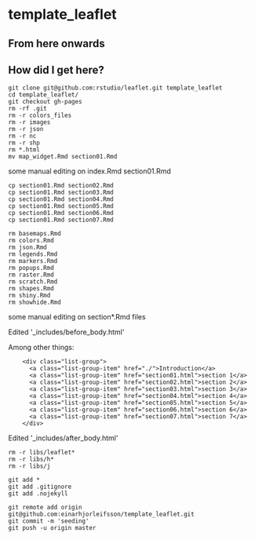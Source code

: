# template_leaflet

## From here onwards


## How did I get here?

    git clone git@github.com:rstudio/leaflet.git template_leaflet
    cd template_leaflet/
    git checkout gh-pages
    rm -rf .git
    rm -r colors_files
    rm -r images
    rm -r json
    rm -r nc
    rm -r shp
    rm *.html
    mv map_widget.Rmd section01.Rmd

some manual editing on index.Rmd section01.Rmd

    cp section01.Rmd section02.Rmd
    cp section01.Rmd section03.Rmd
    cp section01.Rmd section04.Rmd
    cp section01.Rmd section05.Rmd
    cp section01.Rmd section06.Rmd
    cp section01.Rmd section07.Rmd
    
    rm basemaps.Rmd
    rm colors.Rmd
    rm json.Rmd
    rm legends.Rmd
    rm markers.Rmd
    rm popups.Rmd
    rm raster.Rmd
    rm scratch.Rmd
    rm shapes.Rmd
    rm shiny.Rmd
    rm showhide.Rmd
    
    
some manual editing on section*.Rmd files

Edited '_includes/before_body.html'

Among other things:

```
    <div class="list-group">
      <a class="list-group-item" href="./">Introduction</a>
      <a class="list-group-item" href="section01.html">section 1</a>
      <a class="list-group-item" href="section02.html">section 2</a>
      <a class="list-group-item" href="section03.html">section 3</a>
      <a class="list-group-item" href="section04.html">section 4</a>
      <a class="list-group-item" href="section05.html">section 5</a>
      <a class="list-group-item" href="section06.html">section 6</a>
      <a class="list-group-item" href="section07.html">section 7</a>
    </div>
```

Edited '_includes/after_body.html'

    rm -r libs/leaflet*
    rm -r libs/h*
    rm -r libs/j
    
    git add *
    git add .gitignore
    git add .nojekyll

    git remote add origin git@github.com:einarhjorleifsson/template_leaflet.git
    git commit -m 'seeding'
    git push -u origin master
